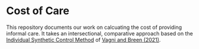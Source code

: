 # Cost of Care

This repository documents our work on calcuating the cost of providing informal care. It takes an intersectional, comparative approach based on the [Individual Synthetic Control Method](https://github.com/giacomovagni/IndividualSyntheticControl) of [Vagni and Breen (2021)](https://academic.oup.com/esr/article/37/5/834/6325498?login=false).
